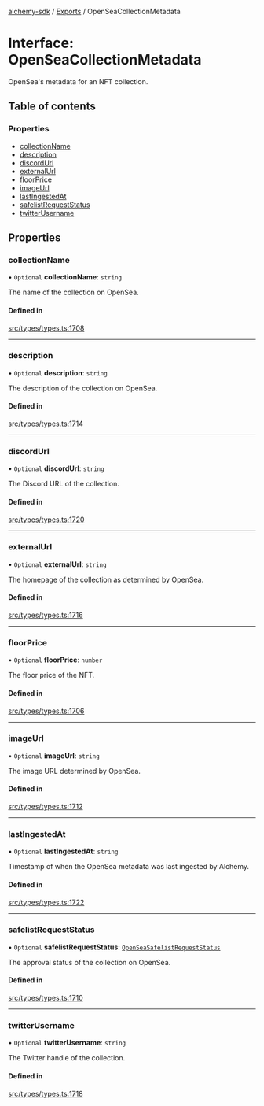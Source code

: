 [alchemy-sdk](../README.md) / [Exports](../modules.md) / OpenSeaCollectionMetadata

# Interface: OpenSeaCollectionMetadata

OpenSea's metadata for an NFT collection.

## Table of contents

### Properties

- [collectionName](OpenSeaCollectionMetadata.md#collectionname)
- [description](OpenSeaCollectionMetadata.md#description)
- [discordUrl](OpenSeaCollectionMetadata.md#discordurl)
- [externalUrl](OpenSeaCollectionMetadata.md#externalurl)
- [floorPrice](OpenSeaCollectionMetadata.md#floorprice)
- [imageUrl](OpenSeaCollectionMetadata.md#imageurl)
- [lastIngestedAt](OpenSeaCollectionMetadata.md#lastingestedat)
- [safelistRequestStatus](OpenSeaCollectionMetadata.md#safelistrequeststatus)
- [twitterUsername](OpenSeaCollectionMetadata.md#twitterusername)

## Properties

### collectionName

• `Optional` **collectionName**: `string`

The name of the collection on OpenSea.

#### Defined in

[src/types/types.ts:1708](https://github.com/alchemyplatform/alchemy-sdk-js/blob/ee5b9ee/src/types/types.ts#L1708)

___

### description

• `Optional` **description**: `string`

The description of the collection on OpenSea.

#### Defined in

[src/types/types.ts:1714](https://github.com/alchemyplatform/alchemy-sdk-js/blob/ee5b9ee/src/types/types.ts#L1714)

___

### discordUrl

• `Optional` **discordUrl**: `string`

The Discord URL of the collection.

#### Defined in

[src/types/types.ts:1720](https://github.com/alchemyplatform/alchemy-sdk-js/blob/ee5b9ee/src/types/types.ts#L1720)

___

### externalUrl

• `Optional` **externalUrl**: `string`

The homepage of the collection as determined by OpenSea.

#### Defined in

[src/types/types.ts:1716](https://github.com/alchemyplatform/alchemy-sdk-js/blob/ee5b9ee/src/types/types.ts#L1716)

___

### floorPrice

• `Optional` **floorPrice**: `number`

The floor price of the NFT.

#### Defined in

[src/types/types.ts:1706](https://github.com/alchemyplatform/alchemy-sdk-js/blob/ee5b9ee/src/types/types.ts#L1706)

___

### imageUrl

• `Optional` **imageUrl**: `string`

The image URL determined by OpenSea.

#### Defined in

[src/types/types.ts:1712](https://github.com/alchemyplatform/alchemy-sdk-js/blob/ee5b9ee/src/types/types.ts#L1712)

___

### lastIngestedAt

• `Optional` **lastIngestedAt**: `string`

Timestamp of when the OpenSea metadata was last ingested by Alchemy.

#### Defined in

[src/types/types.ts:1722](https://github.com/alchemyplatform/alchemy-sdk-js/blob/ee5b9ee/src/types/types.ts#L1722)

___

### safelistRequestStatus

• `Optional` **safelistRequestStatus**: [`OpenSeaSafelistRequestStatus`](../enums/OpenSeaSafelistRequestStatus.md)

The approval status of the collection on OpenSea.

#### Defined in

[src/types/types.ts:1710](https://github.com/alchemyplatform/alchemy-sdk-js/blob/ee5b9ee/src/types/types.ts#L1710)

___

### twitterUsername

• `Optional` **twitterUsername**: `string`

The Twitter handle of the collection.

#### Defined in

[src/types/types.ts:1718](https://github.com/alchemyplatform/alchemy-sdk-js/blob/ee5b9ee/src/types/types.ts#L1718)
